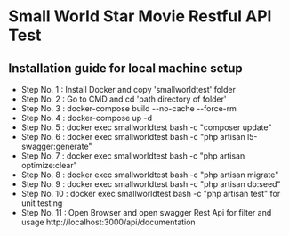 
#  Small World Star Movie Restful API Test


## Installation guide for local machine setup

- Step No.  1 : Install Docker and copy 'smallworldtest' folder
- Step No.  2 : Go to CMD and cd 'path directory of folder'
- Step No.  3 : docker-compose build --no-cache --force-rm 
- Step No.  4 : docker-compose up -d 
- Step No.  5 : docker exec smallworldtest bash -c "composer update"
- Step No.  6 : docker exec smallworldtest bash -c "php artisan l5-swagger:generate"
- Step No.  7 : docker exec smallworldtest bash -c "php artisan optimize:clear"
- Step No.  8 : docker exec smallworldtest bash -c "php artisan migrate"
- Step No.  9 : docker exec smallworldtest bash -c "php artisan db:seed"
- Step No. 10 : docker exec smallworldtest bash -c "php artisan test"  for unit testing
- Step No. 11 : Open Browser and open swagger Rest Api for filter and usage http://localhost:3000/api/documentation
